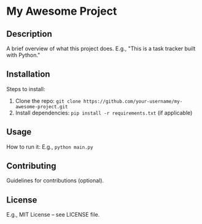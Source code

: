 # My Awesome Project

## Description
A brief overview of what this project does. E.g., "This is a task tracker built with Python."

## Installation
Steps to install:
1. Clone the repo: `git clone https://github.com/your-username/my-awesome-project.git`
2. Install dependencies: `pip install -r requirements.txt` (if applicable)

## Usage
How to run it: E.g., `python main.py`

## Contributing
Guidelines for contributions (optional).

## License
E.g., MIT License – see LICENSE file.
